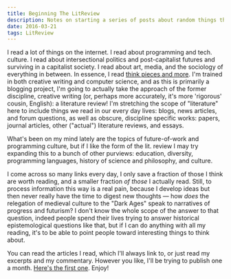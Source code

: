 ```yaml
---
title: Beginning The LitReview
description: Notes on starting a series of posts about random things that, hopefully, won't be so random any longer!
date: 2016-03-21
tags: LitReview
---
```


I read a lot of things on the internet. I read about programming and tech.
culture. I read about intersectional politics and post-capitalist futures and
surviving in a capitalist society. I read about art, media, and the sociology
of everything in between. In essence, I read [think pieces and
more](http://cwervo.com/thoughts/2016/02/finding-good-reads.html). I'm trained
in both creative writing and computer science, and as this is primarily a
blogging project, I'm going to actually take the approach of the former
discipline, creative writing (or, perhaps more accurately, it's more 'rigorous'
cousin, English): a literature review! I'm stretching the scope of "literature"
here to include things we read in our every day lives: blogs, news articles,
and forum questions, as well as obscure, discipline specific works: papers,
journal articles, other ("actual") literature reviews, and essays.

What's been on my mind lately are the topics of future-of-work and programming
culture, but if I like the form of the lit. review I may try expanding this to
a bunch of other purviews: education, diversity,  programming languages,
history of science and philosophy, and culture.

I come across so many links every day, I only save a fraction of those I think
are worth reading, and a smaller fraction _of those_ I actually read. Still, to
process information this way is a real pain, because I develop ideas but then
never really have the time to digest new thoughts — how _does_ the relegation
of medieval culture to the "Dark Ages" speak to narratives of progress and
futurism? I don't know the whole scope of the answer to that question, indeed
people spend their lives trying to answer historical epistemological questions
like that, but if I can do anything with all my reading, it's to be able to
point people toward interesting things to think about.

You can read the articles I read, which I'll always link to, or just read my
excerpts and my commentary. However you like, I'll be trying to publish one a
month. [Here's the first one](/thoughts/2016/03/building-workplaces.html).
Enjoy!

